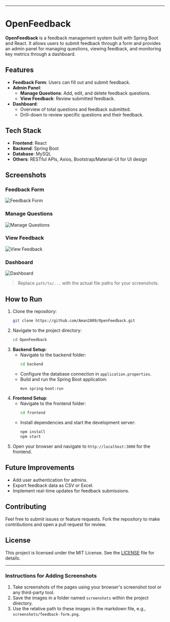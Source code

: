 

---

# OpenFeedback

**OpenFeedback** is a feedback management system built with Spring Boot and React. It allows users to submit feedback through a form and provides an admin panel for managing questions, viewing feedback, and monitoring key metrics through a dashboard.

## Features

- **Feedback Form**: Users can fill out and submit feedback.
- **Admin Panel**:
  - **Manage Questions**: Add, edit, and delete feedback questions.
  - **View Feedback**: Review submitted feedback.
- **Dashboard**:
  - Overview of total questions and feedback submitted.
  - Drill-down to review specific questions and their feedback.

## Tech Stack

- **Frontend**: React
- **Backend**: Spring Boot
- **Database**: MySQL
- **Others**: RESTful APIs, Axios, Bootstrap/Material-UI for UI design

## Screenshots

### Feedback Form
![Feedback Form](path/to/feedback-form-image.png)

### Manage Questions
![Manage Questions](path/to/manage-questions-image.png)

### View Feedback
![View Feedback](path/to/view-feedback-image.png)

### Dashboard
![Dashboard](path/to/dashboard-image.png)

> Replace `path/to/...` with the actual file paths for your screenshots.

## How to Run

1. Clone the repository:
   ```bash
   git clone https://github.com/Aman2809/OpenFeedback.git
   ```
2. Navigate to the project directory:
   ```bash
   cd OpenFeedback
   ```
3. **Backend Setup**:
   - Navigate to the backend folder:
     ```bash
     cd backend
     ```
   - Configure the database connection in `application.properties`.
   - Build and run the Spring Boot application:
     ```bash
     mvn spring-boot:run
     ```
4. **Frontend Setup**:
   - Navigate to the frontend folder:
     ```bash
     cd frontend
     ```
   - Install dependencies and start the development server:
     ```bash
     npm install
     npm start
     ```
5. Open your browser and navigate to `http://localhost:3000` for the frontend.

## Future Improvements

- Add user authentication for admins.
- Export feedback data as CSV or Excel.
- Implement real-time updates for feedback submissions.

## Contributing

Feel free to submit issues or feature requests. Fork the repository to make contributions and open a pull request for review.

## License

This project is licensed under the MIT License. See the [LICENSE](LICENSE) file for details.

---

### Instructions for Adding Screenshots

1. Take screenshots of the pages using your browser's screenshot tool or any third-party tool.
2. Save the images in a folder named `screenshots` within the project directory.
3. Use the relative path to these images in the markdown file, e.g., `screenshots/feedback-form.png`.

